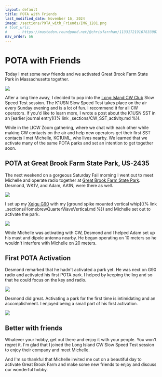 ```yaml
---
layout: default
title: POTA with Friends
last_modified_date: November 16, 2024
image: /sections/POTA_with_Friends/IMG_1281.png
# toot_urls:
#     - https://mastodon.roundpond.net/@chrisfarnham/113317219167633087
nav_order: 66
---
```


# POTA with Friends

Today I met some new friends and we activated Great Brook Farm State Park in Massachusetts together.

![](IMG_1281.png)

After a long time away, I decided to pop into the [Long Island CW Club](https://longislandcwclub.org/)
Slow Speed Test session. The K1USN Slow Speed Test takes place on the air every Sunday evening and is a lot
of fun. I recommend it for all CW operators. If you'd like to learn more, I wrote a post about the K1USN SST
in an [earlier journal entry]({% link _sections/CW_SST_activity.md %}).

While in the LICW Zoom gathering, where we chat with each other while making CW contacts on the air and
help new operators get their first SST contacts I met Michelle, KC1UML, who lives nearby. We learned that
we activate many of the same POTA parks and set an intention to get together soon.

## POTA at Great Brook Farm State Park, US-2435

The next weekend on a gorgeous Saturday Fall morning I went out to meet Michelle and operate radio
together at [Great Brook Farm State Park](https://pota.app/#/park/US-2435). Desmond, WK1V, and Adam, AA1N, were
there as well. 

![](PXL_20241116_162741947.jpg)

I set up my [Xeigu G90](https://www.radioddity.com/products/xiegu-g90-hf-transceiver) with my 
[ground spike mounted vertical whip]({% link _sections/HomebrewQuarterWaveVertical.md %}) and Michelle
set out to activate the park.

![](PXL_20241116_164941671.jpg)

While Michelle was activating with CW, Desmond and I helped Adam set up his mast and dipole antenna nearby. He began
operating on 10 meters so he wouldn't interfere with Michelle on 20 meters.

## First POTA Activation

Desmond remarked that he hadn't activated a park yet. He was next on G90 radio and activated his first POTA park.
I helped by keeping the log and so that he could focus on the key and radio.

![](PXL_20241116_174254036.jpg)

Desmond did great. Activating a park for the first time is intimidating and an accomplishment. I
enjoyed being a small part of his first activation.

![](PXL_20241116_175830759.jpg)

## Better with friends

Whatever your hobby, get out there and enjoy it with your people. You won't regret it. I'm glad that I joined
the Long Island CW Slow Speed Test session to enjoy their company and meet Michelle.

And I'm so thankful that Michelle invited me out on a beautiful day to activate Great Brook Farm and
make some new friends to enjoy and discuss our wonderful hobby.

